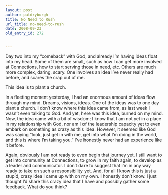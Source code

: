 ```yaml
---
layout: post
author: patdryburgh
title: No Need to Rush
url_title: no-need-to-rush
date: 2008-09-23
old_entry_id: 272


---
```


Day two into my &ldquo;comeback&rdquo; with God, and already I’m having ideas float into my head. Some of them are small, such as how I can get more involved at Connections, how to start serving those in need, etc. Others are much more complex, daring, scary. One involves an idea I’ve never really had before, and scares the crap out of me.

This idea is to plant a church. 

In a fleeting moment yesterday, I had an enormous amount of ideas flow through my mind. Dreams, visions, ideas. One of the ideas was to one day plant a church. I don’t know where this idea came from, as last week I wasn’t even talking to God. And yet, here was this idea, burned on my mind. Now, the idea came with a bit of wisdom; I know that I am not yet in a place in my relationship with God, nor am I of the leadership capacity yet to even embark on something as crazy as this idea. However, it seemed like God was saying &ldquo;look, just get in with me, get into what I’m doing in the world, and this is where I’m taking you.&rdquo; I’ve honestly never had an experience like it before. 

Again, obviously I am not ready to even begin that journey yet. I still want to get into community at Connections, to grow in my faith again, to develop as a leader and communicator. I don’t dare to suggest that I’m in any way ready to take on such a responsibility yet. And, for all I know this is just a stupid, crazy idea I came up with on my own. I honestly don’t know. I just thought I’d share this crazy idea that I have and possibly gather some feedback. What do you think?